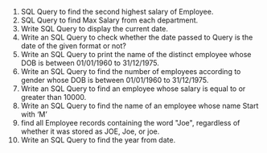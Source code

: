1.	SQL Query to find the second highest salary of Employee. 
2.	SQL Query to find Max Salary from each department. 
3.	Write SQL Query to display the current date. 
4.	Write an SQL Query to check whether the date passed to Query is the date of the given format or not? 
5.	Write an SQL Query to print the name of the distinct employee whose DOB is between 01/01/1960 to 31/12/1975. 
6.	Write an SQL Query to find the number of employees according to gender whose DOB is between 01/01/1960 to 31/12/1975. 
7.	Write an SQL Query to find an employee whose salary is equal to or greater than 10000. 
8.	Write an SQL Query to find the name of an employee whose name Start with ‘M’ 
9.	find all Employee records containing the word "Joe", regardless of whether it was stored as JOE, Joe, or joe. 
10.	Write an SQL Query to find the year from date. 
